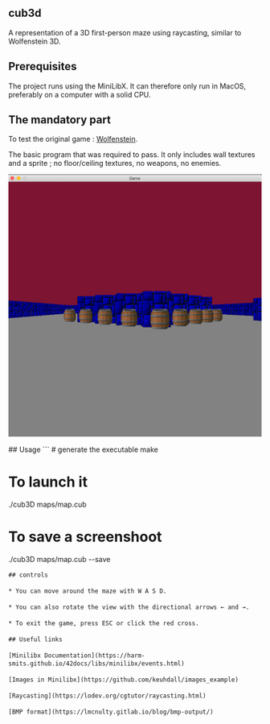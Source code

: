 ## cub3d
A representation of a 3D first-person maze using raycasting, similar to Wolfenstein 3D.

## Prerequisites
The project runs using the MiniLibX. It can therefore only run in MacOS, preferably on a computer with a solid CPU.

## The mandatory part
To test the original game : [Wolfenstein](http://users.atw.hu/wolf3d/).

The basic program that was required to pass. It only includes wall textures and a sprite ; no floor/ceiling textures, no weapons, no enemies.
<p align = "center">
  <img src="https://github.com/framdani/cub3d/blob/main/example.png"/>
</p>
## Usage
```
# generate the executable
make

# To launch it
./cub3D maps/map.cub

# To save a screenshoot
./cub3D maps/map.cub --save
```
## controls

* You can move around the maze with W A S D.

* You can also rotate the view with the directional arrows ← and →.

* To exit the game, press ESC or click the red cross.

## Useful links

[Minilibx Documentation](https://harm-smits.github.io/42docs/libs/minilibx/events.html)

[Images in Minilibx](https://github.com/keuhdall/images_example)

[Raycasting](https://lodev.org/cgtutor/raycasting.html)

[BMP format](https://lmcnulty.gitlab.io/blog/bmp-output/)


